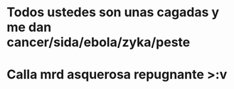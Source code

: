 # Todos ustedes son unas cagadas y me dan cancer/sida/ebola/zyka/peste
# Calla mrd asquerosa repugnante >:v
